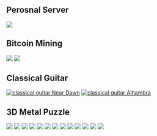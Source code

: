 ## Perosnal Server
![](hobbies/folkserver.jpg)

## Bitcoin Mining
![](hobbies/bitcoin1.jpg)
![](hobbies/bitcoin2.jpeg)

## Classical Guitar
[![classical guitar Near Dawn](https://i.ytimg.com/vi/7Bfoa6G7-8c/hqdefault.jpg)](https://youtu.be/7Bfoa6G7-8c "classical guitar near dawn")
[![classical guitar Alhambra](https://i.ytimg.com/vi/vNOcGWV7jYk/hqdefault.jpg)](https://youtu.be/vNOcGWV7jYk "classical guitar Alhambra")

## 3D Metal Puzzle
![](hobbies/metal-jigsaw1.JPG)
![](hobbies/metal-jigsaw2.JPG)
![](hobbies/metal-jigsaw3.JPG)
![](hobbies/metal-jigsaw4.JPG)
![](hobbies/bab-castle1.jpg)
![](hobbies/bab-castle2.JPG)
![](hobbies/bab-castle3.JPG)
![](hobbies/bicyble.jpg)
![](hobbies/assembly.jpg)
![](hobbies/dis-castle2.JPG)
![](hobbies/dis-castle3.jpg)
![](hobbies/dis-castle4.jpg)
![](hobbies/gundam.jpg)
